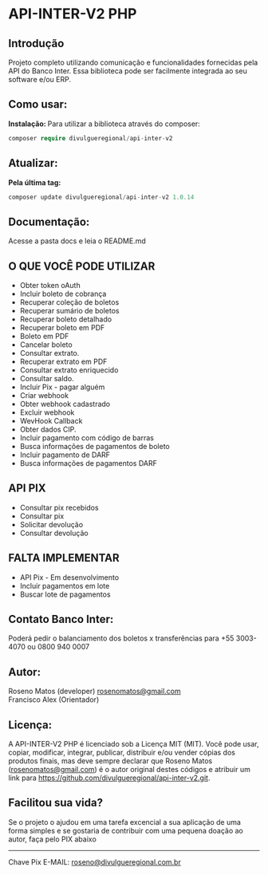 # API-INTER-V2 PHP

## Introdução

Projeto completo utilizando comunicação e funcionalidades fornecidas pela API do Banco Inter. Essa biblioteca pode ser facilmente integrada ao seu software e/ou ERP.

## Como usar:
<b>Instalação: </b>
Para utilizar a biblioteca através do composer:
```php
composer require divulgueregional/api-inter-v2
```
## Atualizar:
<b>Pela última tag: </b>
```php
composer update divulgueregional/api-inter-v2 1.0.14
```

## Documentação:
Acesse a pasta docs e leia o README.md

## O QUE VOCÊ PODE UTILIZAR
- Obter token oAuth
- Incluir boleto de cobrança
- Recuperar coleção de boletos
- Recuperar sumário de boletos
- Recuperar boleto detalhado
- Recuperar boleto em PDF
- Boleto em PDF
- Cancelar boleto
- Consultar extrato.
- Recuperar extrato em PDF
- Consultar extrato enriquecido
- Consultar saldo.
- Incluir Pix - pagar alguém
- Criar webhook
- Obter webhook cadastrado
- Excluir webhook
- WevHook Callback
- Obter dados CIP.
- Incluir pagamento com código de barras
- Busca informações de pagamentos de boleto
- Incluir pagamento de DARF
- Busca informações de pagamentos DARF
<!-- - Recuperar Comprovante em PDF -->
## API PIX
- Consultar pix recebidos
- Consultar pix
- Solicitar devolução
- Consultar devolução

## FALTA IMPLEMENTAR
- API Pix - Em desenvolvimento
- Incluir pagamentos em lote
- Buscar lote de pagamentos

## Contato Banco Inter:
Poderá pedir o balanciamento dos boletos x transferências para
+55 3003-4070 ou 0800 940 0007
## Autor:
Roseno Matos (developer) rosenomatos@gmail.com<br>
Francisco Alex (Orientador)

## Licença:
A API-INTER-V2 PHP é licenciado sob a Licença MIT (MIT). Você pode usar, copiar, modificar, integrar, publicar, distribuir e/ou vender cópias dos produtos finais, mas deve sempre declarar que Roseno Matos (rosenomatos@gmail.com) é o autor original destes códigos e atribuir um link para https://github.com/divulgueregional/api-inter-v2.git.
<!-- ## Comunidade: -->
## Facilitou sua vida?
Se o projeto o ajudou em uma tarefa excencial a sua aplicação de uma forma simples e se gostaria de contribuir com uma pequena doação ao autor, faça pelo PIX abaixo<br><hr>

Chave Pix E-MAIL: roseno@divulgueregional.com.br
